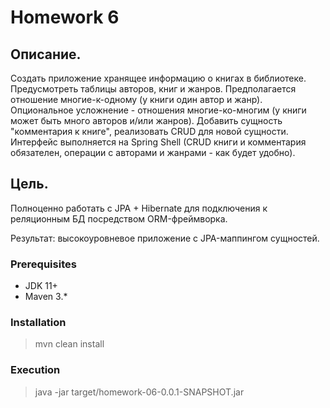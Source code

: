 # Homework 6

Описание.
----------

Создать приложение хранящее информацию о книгах в библиотеке.
Предусмотреть таблицы авторов, книг и жанров. 
Предполагается отношение многие-к-одному (у книги один автор и жанр). Опциональное усложнение - отношения многие-ко-многим (у книги может быть много авторов и/или жанров).
Добавить сущность "комментария к книге", реализовать CRUD для новой сущности.
Интерфейс выполняется на Spring Shell (CRUD книги и комментария обязателен, операции с авторами и жанрами - как будет удобно).

Цель.
----------

Полноценно работать с JPA + Hibernate для подключения к реляционным БД посредством ORM-фреймворка.

Результат: высокоуровневое приложение с JPA-маппингом сущностей.

### Prerequisites
 - JDK 11+
 - Maven 3.*

### Installation
 > mvn clean install

### Execution
 > java -jar target/homework-06-0.0.1-SNAPSHOT.jar